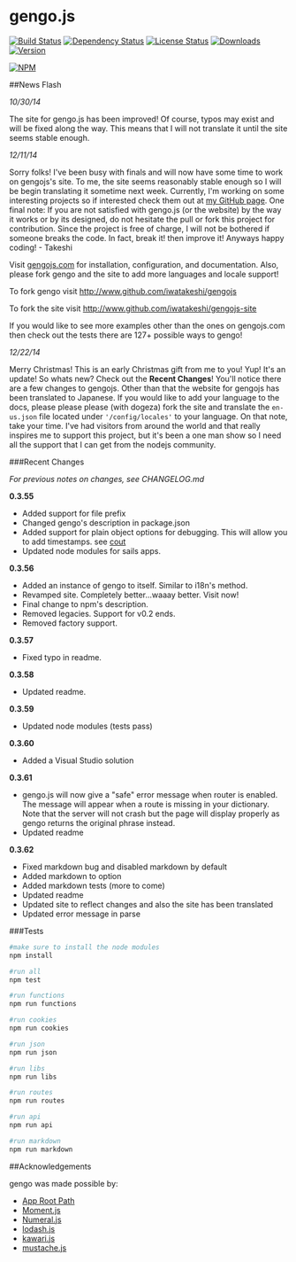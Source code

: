 gengo.js  
========

[![Build Status](https://travis-ci.org/iwatakeshi/gengojs.svg?branch=master)](https://travis-ci.org/iwatakeshi/gengojs)  [![Dependency Status](https://david-dm.org/iwatakeshi/gengojs.png)](https://github.com/iwatakeshi/gengojs/blob/master/package.json) [![License Status](http://img.shields.io/npm/l/gengojs.svg)](https://github.com/iwatakeshi/gengojs/blob/master/LICENSE) [![Downloads](http://img.shields.io/npm/dm/gengojs.svg)]() [![Version](http://img.shields.io/npm/v/gengojs.svg)]()

[![NPM](https://nodei.co/npm/gengojs.png?downloads=true&downloadRank=true&stars=true)](https://nodei.co/npm/gengojs/)

##News Flash

*10/30/14*

The site for gengo.js has been improved! Of course, typos may exist and will be fixed along the way.
This means that I will not translate it until the site seems stable enough.

*12/11/14*

Sorry folks! I've been busy with finals and will now have some time to work on gengojs's site. To me, the site seems reasonably stable enough so I will be begin translating it sometime next week. Currently, I'm working on some interesting projects so if interested check them out at [my GitHub page](https://github.com/iwatakeshi). One final note: If you are not satisfied with gengo.js (or the website) by the way it works or by its designed, do not hesitate the pull or fork this project for contribution. Since the project is free of charge, I will not be bothered if someone breaks the code. In fact, break it! then improve it! Anyways happy coding! - Takeshi

Visit [gengojs.com](http://www.gengojs.com) for installation, configuration, and documentation.
Also, please fork gengo and the site to add more languages and locale support!

To fork gengo visit http://www.github.com/iwatakeshi/gengojs

To fork the site visit http://www.github.com/iwatakeshi/gengojs-site

If you would like to see more examples other than the ones on gengojs.com then check out the tests there are 127+ possible ways to gengo!


*12/22/14*

Merry Christmas! This is an early Christmas gift from me to you! Yup! It's an update! So whats new? Check out the **Recent Changes**! You'll notice there are a few changes to gengojs. Other than that the website for gengojs has been translated to Japanese. If you would
like to add your language to the docs, please please please (with dogeza) fork the site and translate the `en-us.json` file located under `'/config/locales'` to your language. On that note, take your time. I've had visitors from around the world and that really inspires me to support this project, but
it's been a one man show so I need all the support that I can get from the nodejs community. 

###Recent Changes

*For previous notes on changes, see CHANGELOG.md*

**0.3.55**

* Added support for file prefix
* Changed gengo's description in package.json
* Added support for plain object options for debugging. This will allow you to add timestamps. see [cout](https://github.com/iwatakeshi/cout)
* Updated node modules for sails apps.

**0.3.56**

* Added an instance of gengo to itself. Similar to i18n's method.
* Revamped site. Completely better...waaay better. Visit now!
* Final change to npm's description.
* Removed legacies. Support for v0.2 ends.
* Removed factory support.

**0.3.57**

* Fixed typo in readme.

**0.3.58**

* Updated readme.

**0.3.59**

* Updated node modules (tests pass)

**0.3.60**

* Added a Visual Studio solution

**0.3.61**

* gengo.js will now give a "safe" error message when router is enabled. The message will appear when a route is missing in your dictionary. Note that the server will not crash but the page will display properly as gengo returns the original phrase instead.
* Updated readme

**0.3.62**

* Fixed markdown bug and disabled markdown by default
* Added markdown to option
* Added markdown tests (more to come)
* Updated readme
* Updated site to reflect changes and also the site has been translated
* Updated error message in parse

###Tests

```bash
#make sure to install the node modules
npm install
```


```bash
#run all
npm test

#run functions
npm run functions

#run cookies
npm run cookies

#run json
npm run json

#run libs
npm run libs

#run routes
npm run routes

#run api
npm run api

#run markdown
npm run markdown

```

##Acknowledgements

gengo was made possible by:

* [App Root Path](https://github.com/inxilpro/node-app-root-path)
* [Moment.js](https://github.com/moment/moment)
* [Numeral.js](https://github.com/adamwdraper/Numeral-js)
* [lodash.js](https://github.com/lodash/lodash)
* [kawari.js](https://github.com/iwatakeshi/kawarijs)
* [mustache.js](https://github.com/janl/mustache.js)

